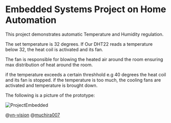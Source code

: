 # Embedded Systems Project on Home Automation

This project demonstrates automatic Temperature and Humidity regulation.

The set temperature is 32 degrees. If Our DHT22 reads a temperature below 32,
the heat coil is activated and its fan.

The fan is responsible for blowing the heated air around the room ensuring
max distribution of heat around the room.

if the temperature exceeds a certain threshhold e.g 40 degrees the heat coil and its fan is stopped.
if the temperature is too much, the cooling fans are activated and temperature is brought down.

The following is a picture of the prototype:

![ProjectEmbedded](https://github.com/vn-vision/Embedded_Home_Automation/assets/140785626/c1776f56-6ae0-4cc3-b623-24db9d746d48)


@[vn-vision](https://github.com/vn-vision)
@[muchira007](https://github.com/muchira007)
